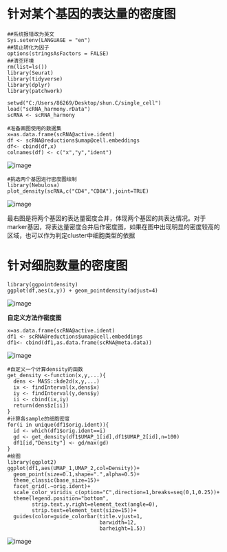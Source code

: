 # 针对某个基因的表达量的密度图
```
##系统报错改为英文
Sys.setenv(LANGUAGE = "en")
##禁止转化为因子
options(stringsAsFactors = FALSE)
##清空环境
rm(list=ls())
library(Seurat)
library(tidyverse)
library(dplyr)
library(patchwork)

setwd("C:/Users/86269/Desktop/shun.C/single_cell")
load("scRNA_harmony.rData")
scRNA <- scRNA_harmony

#准备画图使用的数据集
x=as.data.frame(scRNA@active.ident)
df <- scRNA@reductions$umap@cell.embeddings
df<- cbind(df,x)
colnames(df) <- c("x","y","ident")
```
![image](https://user-images.githubusercontent.com/112565216/188883038-1cef0e04-c440-4322-912d-e8e43b7e8d88.png)

```
#挑选两个基因进行密度图绘制
library(Nebulosa)
plot_density(scRNA,c("CD4","CD8A"),joint=TRUE)

```
![image](https://user-images.githubusercontent.com/112565216/188883276-f0841757-beb2-4b67-811f-9a323dbf86c3.png)

最右图是将两个基因的表达量密度合并，体现两个基因的共表达情况。对于marker基因，将表达量密度合并后作密度图，如果在图中出现明显的密度较高的区域，也可以作为判定cluster中细胞类型的依据

# 针对细胞数量的密度图
```
library(ggpointdensity)
ggplot(df,aes(x,y)) + geom_pointdensity(adjust=4)
```
![image](https://user-images.githubusercontent.com/112565216/188883872-84bea81f-7401-4189-9073-4dac723bd77e.png)

**自定义方法作密度图**
```
x=as.data.frame(scRNA@active.ident)
df1 <- scRNA@reductions$umap@cell.embeddings
df1<- cbind(df1,as.data.frame(scRNA@meta.data))
```
![image](https://user-images.githubusercontent.com/112565216/189041820-59ac0cf4-98b1-4e46-8c23-92dcc558bc37.png)

```
#自定义一个计算density的函数
get_density <-function(x,y,...){
  dens <- MASS::kde2d(x,y,...)
  ix <- findInterval(x,dens$x)
  iy <- findInterval(y,dens$y)
  ii <- cbind(ix,iy)
  return(dens$z[ii])
}
#计算各sample的细胞密度
for(i in unique(df1$orig.ident)){
  id <- which(df1$orig.ident==i)
  gd <- get_density(df1$UMAP_1[id],df1$UMAP_2[id],n=100)
  df1[id,"Density"] <- gd/max(gd)
}
#绘图
library(ggplot2)
ggplot(df1,aes(UMAP_1,UMAP_2,col=Density))+
  geom_point(size=0.1,shape=".",alpha=0.5)+
  theme_classic(base_size=15)+
  facet_grid(.~orig.ident)+
  scale_color_viridis_c(option="C",direction=1,breaks=seq(0,1,0.25))+
  theme(legend.position="bottom",
        strip.text.y.right=element_text(angle=0),
        strip.text=element_text(size=15))+
  guides(color=guide_colorbar(title.vjust=1,
                              barwidth=12,
                              barheight=1.5))
```
![image](https://user-images.githubusercontent.com/112565216/189042087-2d106806-edc3-4d1b-9309-886919c38b95.png)
